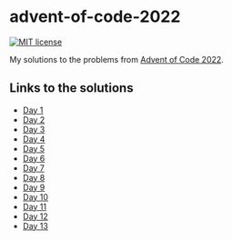 # advent-of-code-2022

[![MIT license](https://img.shields.io/badge/license-MIT-blue.svg)](LICENSE)

My solutions to the problems from [Advent of Code
2022](https://adventofcode.com/2022).

## Links to the solutions

- [Day 1](Sources/Day1/Day1.swift)
- [Day 2](Sources/Day2/Day2.swift)
- [Day 3](Sources/Day3/Day3.swift)
- [Day 4](Sources/Day4/Day4.swift)
- [Day 5](Sources/Day5/Day5.swift)
- [Day 6](Sources/Day6/Day6.swift)
- [Day 7](Sources/Day7/Day7.swift)
- [Day 8](Sources/Day8/Day8.swift)
- [Day 9](Sources/Day9/Day9.swift)
- [Day 10](Sources/Day10/Day10.swift)
- [Day 11](Sources/Day11/Day11.swift)
- [Day 12](Sources/Day12/Day12.swift)
- [Day 13](Sources/Day13/Day13.swift)
